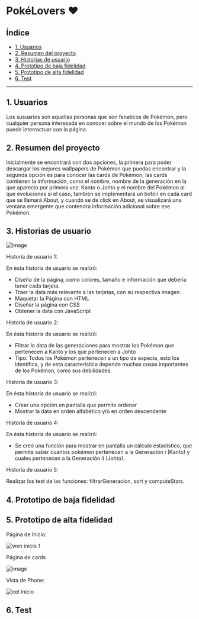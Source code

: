 # PokéLovers ♥

## Índice

* [1. Usuarios](#1-preámbulo)
* [2. Resumen del proyecto](#2-resumen-del-proyecto)
* [3. Historias de usuario](#3-objetivos-de-aprendizaje)
* [4. Prototipo de baja fidelidad](#4-consideraciones-generales)
* [5. Prototipo de alta fidelidad](#5-criterios-de-aceptación-mínimos-del-proyecto)
* [6. Test](#6-hacker-edition)

***

## 1. Usuarios

Los susuarios son aquellas personas que son fanaticos de Pokémon, pero cualquier persona interesada en conocer
sobre el mundo de los Pokémon puede interractuar con la página.

## 2. Resumen del proyecto

Inicialmente se encontrará con dos opciones, la primera para poder descargar los mejores wallpapers de Pokémon que puedas 
encontrar y la segunda opción es para conocer las cards de Pokémon, las cards contienen la información, como el nombre,
nombre de la generación en la que aparecio por primera vez: Kanto o Johto y el nombre del Pokémon al que 
evoluciones si el caso, tambien se implementará un botón en cada card que se llamará About, y cuando se
de click en About, se visualizará una ventana emergente que contendra información adicional sobre ese Pokémon.

## 3. Historias de usuario
![image](https://user-images.githubusercontent.com/116084109/210556391-60dc5b23-6f64-4237-91d7-8fdd76f2296e.png)

Historia de usuario 1:
 
 En ésta historia de usuario se realizó:
 * Diseño de la página, como colores, tamaño e información que debería tener cada tarjeta.
 * Traer la data más relevante a las tarjetas, con su respectiva imagen.
 * Maquetar la Página con HTML
 * Diseñar la página con CSS
 * Obtener la data con JavaScript
   
Historia de usuario 2:

En ésta historia de usuario se realizó:
* Filtrar la data de las generaciones para mostrar los Pokémon que pertenecen a Kanto y los que pertenecen a Johto
* Tipo: Todos los Pokémon pertenecen a un tipo de especie, esto los identifica, y de esta característica depende muchas cosas importantes de los Pokémon, como sus       debilidades.

Historia de usuario 3:

En ésta historia de usuario se realizó:
* Crear una opción en pantalla que permite ordenar
* Mostrar la data en orden alfabético y/o en orden descendente

Historia de usuario 4:

En ésta historia de usuario se realizó:
* Se creó una función para mostrar en pantalla un cálculo estadístico, que permite saber cuantos pokémon pertenecen a la Generación i (Kanto) y
cuales pertenecen a la Generación ii (Johto).

Historia de usuario 5:

Realizar los test de las funciones: filtrarGeneracion, sort y computeStats.

## 4. Prototipo de baja fidelidad



## 5. Prototipo de alta fidelidad

Página de Inicio:

![wen inicio 1](https://user-images.githubusercontent.com/116084109/210557806-c8286008-2b86-4900-8105-1ee5cc63bef1.JPG)

Página de cards

![image](https://user-images.githubusercontent.com/116084109/210558057-18b4f438-7bd9-4a9b-9ba5-eb2970fae3ad.png)

Vista de Phone:

![cel inicio](https://user-images.githubusercontent.com/116084109/210558190-35ad4d3c-b44a-4af3-aaeb-e1a5d1959c5b.JPG)


## 6. Test


